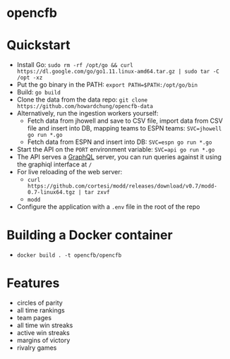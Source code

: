 opencfb
====

Quickstart
====
* Install Go: `sudo rm -rf /opt/go && curl https://dl.google.com/go/go1.11.linux-amd64.tar.gz | sudo tar -C /opt -xz`
* Put the go binary in the PATH: `export PATH=$PATH:/opt/go/bin`
* Build: `go build`
* Clone the data from the data repo: `git clone https://github.com/howardchung/opencfb-data`
* Alternatively, run the ingestion workers yourself:
  * Fetch data from jhowell and save to CSV file, import data from CSV file and insert into DB, mapping teams to ESPN teams: `SVC=jhowell go run *.go`
  * Fetch data from ESPN and insert into DB: `SVC=espn go run *.go`
* Start the API on the `PORT` environment variable: `SVC=api go run *.go`
* The API serves a [GraphQL](https://github.com/graphql) server, you can run queries against it using the graphiql interface at `/`
* For live reloading of the web server:
  * `curl https://github.com/cortesi/modd/releases/download/v0.7/modd-0.7-linux64.tgz | tar zxvf`
  * `modd`
* Configure the application with a `.env` file in the root of the repo

Building a Docker container
====
* `docker build . -t opencfb/opencfb`

Features
====
* circles of parity
* all time rankings
* team pages
* all time win streaks
* active win streaks
* margins of victory
* rivalry games
